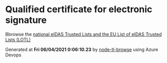# Qualified certificate for electronic signature 
 Bbrowse the [national eIDAS Trusted Lists and the EU List of eIDAS Trusted Lists (LOTL)](https://webgate.ec.europa.eu/tl-browser/#/) 
 
 
Generated at **Fri 06/04/2021  0:06:10.23** by [node-tl-browse](https://github.com/ymedlop/node-tl-browser) using Azure Devops 
